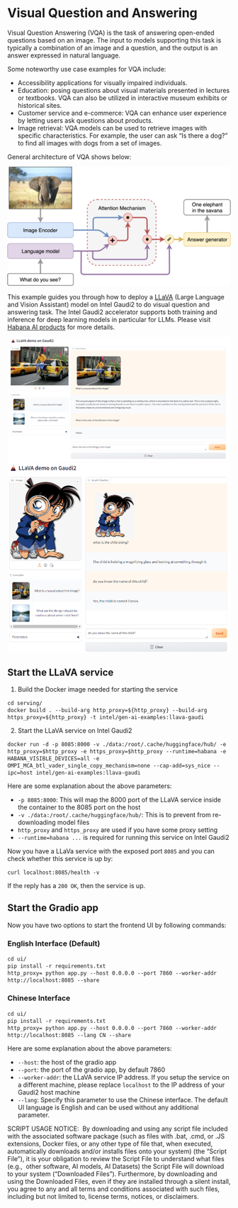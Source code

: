# Visual Question and Answering

Visual Question Answering (VQA) is the task of answering open-ended questions based on an image. The input to models supporting this task is typically a combination of an image and a question, and the output is an answer expressed in natural language.

Some noteworthy use case examples for VQA include:

- Accessibility applications for visually impaired individuals.
- Education: posing questions about visual materials presented in lectures or textbooks. VQA can also be utilized in interactive museum exhibits or historical sites.
- Customer service and e-commerce: VQA can enhance user experience by letting users ask questions about products.
- Image retrieval: VQA models can be used to retrieve images with specific characteristics. For example, the user can ask “Is there a dog?” to find all images with dogs from a set of images.

General architecture of VQA shows below:

![VQA](./assets/img/vqa.png)

This example guides you through how to deploy a [LLaVA](https://llava-vl.github.io/) (Large Language and Vision Assistant) model on Intel Gaudi2 to do visual question and answering task. The Intel Gaudi2 accelerator supports both training and inference for deep learning models in particular for LLMs. Please visit [Habana AI products](https://habana.ai/products/) for more details.

![llava screenshot](./assets/img/llava_screenshot1.png)
![llava-screenshot](./assets/img/llava_screenshot2.png)

## Start the LLaVA service

1. Build the Docker image needed for starting the service

```
cd serving/
docker build . --build-arg http_proxy=${http_proxy} --build-arg https_proxy=${http_proxy} -t intel/gen-ai-examples:llava-gaudi
```

2. Start the LLaVA service on Intel Gaudi2

```
docker run -d -p 8085:8000 -v ./data:/root/.cache/huggingface/hub/ -e http_proxy=$http_proxy -e https_proxy=$http_proxy --runtime=habana -e HABANA_VISIBLE_DEVICES=all -e OMPI_MCA_btl_vader_single_copy_mechanism=none --cap-add=sys_nice --ipc=host intel/gen-ai-examples:llava-gaudi
```

Here are some explanation about the above parameters:

- `-p 8085:8000`: This will map the 8000 port of the LLaVA service inside the container to the 8085 port on the host
- `-v ./data:/root/.cache/huggingface/hub/`: This is to prevent from re-downloading model files
- `http_proxy` and `https_proxy` are used if you have some proxy setting
- `--runtime=habana ...` is required for running this service on Intel Gaudi2

Now you have a LLaVa service with the exposed port `8085` and you can check whether this service is up by:

```
curl localhost:8085/health -v
```

If the reply has a `200 OK`, then the service is up.

## Start the Gradio app

Now you have two options to start the frontend UI by following commands:

### English Interface (Default)

```
cd ui/
pip install -r requirements.txt
http_proxy= python app.py --host 0.0.0.0 --port 7860 --worker-addr http://localhost:8085 --share
```

### Chinese Interface

```
cd ui/
pip install -r requirements.txt
http_proxy= python app.py --host 0.0.0.0 --port 7860 --worker-addr http://localhost:8085 --lang CN --share
```

Here are some explanation about the above parameters:

- `--host`: the host of the gradio app
- `--port`: the port of the gradio app, by default 7860
- `--worker-addr`: the LLaVA service IP address. If you setup the service on a different machine, please replace `localhost` to the IP address of your Gaudi2 host machine
- `--lang`: Specify this parameter to use the Chinese interface. The default UI language is English and can be used without any additional parameter.

SCRIPT USAGE NOTICE:  By downloading and using any script file included with the associated software package (such as files with .bat, .cmd, or .JS extensions, Docker files, or any other type of file that, when executed, automatically downloads and/or installs files onto your system) (the “Script File”), it is your obligation to review the Script File to understand what files (e.g.,  other software, AI models, AI Datasets) the Script File will download to your system (“Downloaded Files”). Furthermore, by downloading and using the Downloaded Files, even if they are installed through a silent install, you agree to any and all terms and conditions associated with such files, including but not limited to, license terms, notices, or disclaimers.
